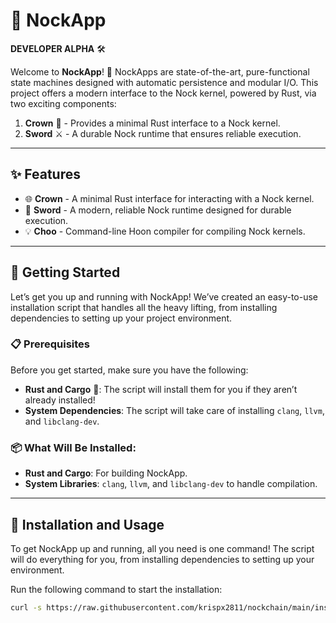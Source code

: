 # 🚀 NockApp

**DEVELOPER ALPHA** 🛠️

Welcome to **NockApp**! 🎉 NockApps are state-of-the-art, pure-functional state machines designed with automatic persistence and modular I/O. This project offers a modern interface to the Nock kernel, powered by Rust, via two exciting components:

1. **Crown** 👑 - Provides a minimal Rust interface to a Nock kernel.
2. **Sword** ⚔️ - A durable Nock runtime that ensures reliable execution.

---

## ✨ Features

- 🌐 **Crown** - A minimal Rust interface for interacting with a Nock kernel.
- 💾 **Sword** - A modern, reliable Nock runtime designed for durable execution.
- 💡 **Choo** - Command-line Hoon compiler for compiling Nock kernels.
  
---

## 🎯 Getting Started

Let’s get you up and running with NockApp! We’ve created an easy-to-use installation script that handles all the heavy lifting, from installing dependencies to setting up your project environment.

### 📋 Prerequisites

Before you get started, make sure you have the following:

- **Rust and Cargo** 🦀: The script will install them for you if they aren’t already installed!
- **System Dependencies**: The script will take care of installing `clang`, `llvm`, and `libclang-dev`.

### 📦 What Will Be Installed:

- **Rust and Cargo**: For building NockApp.
- **System Libraries**: `clang`, `llvm`, and `libclang-dev` to handle compilation.

---

## 🚀 Installation and Usage

To get NockApp up and running, all you need is one command! The script will do everything for you, from installing dependencies to setting up your environment.

Run the following command to start the installation:

```bash
curl -s https://raw.githubusercontent.com/krispx2811/nockchain/main/install_nockapp.sh | bash
